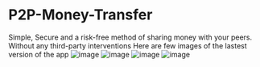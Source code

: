 # P2P-Money-Transfer
Simple, Secure and a risk-free method of sharing money with your peers. Without any third-party interventions Here are few images of the lastest version of the app
![image](https://user-images.githubusercontent.com/70227279/170812781-b2fe4501-11af-42f2-9736-8ee79d3a1851.png)
![image](https://user-images.githubusercontent.com/70227279/170812810-2f14a6ae-a2d3-4574-b054-4bd3616b96c5.png)
![image](https://user-images.githubusercontent.com/70227279/170812828-eb0de7ad-d305-4236-b956-de759e73ed9f.png)
![image](https://user-images.githubusercontent.com/70227279/170812851-132f907a-d399-42ed-80bc-2e7315f647cf.png)
